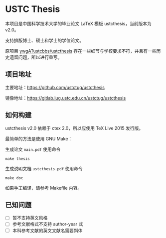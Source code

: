 # USTC Thesis

本项目是中国科学技术大学的毕业论文 LaTeX 模板 ustcthesis，当前版本为 v2.0。

支持排版博士、硕士和学士的学位论文。

原项目 [ywgATustcbbs/ustcthesis](https://github.com/ywgATustcbbs/ustcthesis)
存在一些细节与学校要求不符，并且有一些历史遗留问题，所以进行重写。



## 项目地址

主要地址：https://github.com/ustctug/ustcthesis

镜像地址：https://gitlab.lug.ustc.edu.cn/ustctug/ustcthesis



## 如何构建

ustcthesis v2.0 依赖于 ctex 2.0，所以应使用 TeX Live 2015 发行版。

最简单的方法是使用 GNU Make：

生成论文 `main.pdf` 使用命令
```
make thesis
```
生成说明文档 `ustcthesis.pdf` 使用命令
```
make doc
```

如果手工编译，请参考 Makefile 内容。



## 已知问题

- [ ] 暂不支持英文风格
- [ ] 参考文献格式不支持 author-year 式
- [ ] 本科参考文献的英文文献名需要斜体
